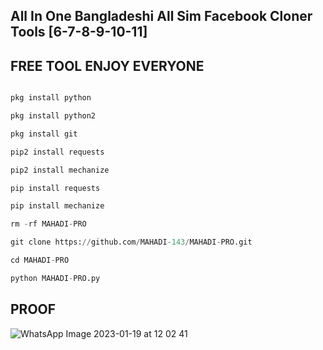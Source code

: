 ## All In One Bangladeshi All Sim Facebook Cloner Tools [6-7-8-9-10-11]
## FREE TOOL ENJOY EVERYONE
```python

pkg install python

pkg install python2

pkg install git

pip2 install requests

pip2 install mechanize

pip install requests

pip install mechanize

rm -rf MAHADI-PRO

git clone https://github.com/MAHADI-143/MAHADI-PRO.git

cd MAHADI-PRO

python MAHADI-PRO.py
````

## PROOF
![WhatsApp Image 2023-01-19 at 12 02 41](https://user-images.githubusercontent.com/107056647/213368405-18a497a3-37db-4e59-aa73-187f9c1a642a.jpeg)
